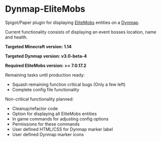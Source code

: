 # Dynmap-EliteMobs
Spigot/Paper plugin for displaying [EliteMobs](https://www.spigotmc.org/resources/%E2%9A%94elitemobs%E2%9A%94.40090/) entities on a [Dynmap](https://www.spigotmc.org/resources/dynmap.274/). 

Current functionality consists of displaying an event bosses location, name and health.

**Targeted Minecraft version: 1.14**

**Targeted Dynmap version: v3.0-beta-4**

**Required EliteMobs version: >= 7.0.17.2**

Remaining tasks until production ready:
- Squash remaining function critical bugs (Only a few left)
- Complete config file functionality

Non-critical functionality planned:
- Cleanup/refactor code
- Option for displaying all EliteMobs entities
- In game commands for adjusting config options
- Permissions for these commands
- User defined HTML/CSS for Dynmap marker label
- User defined Dynmap marker icons
